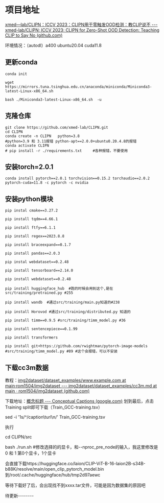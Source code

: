 # 项目地址

[xmed—lab/CLIPN：ICCV 2023：CLIPN用于零触发OOD检测：教CLIP说不 --- xmed-lab/CLIPN: ICCV 2023: CLIPN for Zero-Shot OOD Detection: Teaching CLIP to Say No (github.com)](https://github.com/xmed-lab/CLIPN)



环境情况：（autodl）a400 ubuntu20.04 cuda11.8



## 更新conda

```
conda init

wget https://mirrors.tuna.tsinghua.edu.cn/anaconda/miniconda/Miniconda3-latest-Linux-x86_64.sh

bash ./Miniconda3-latest-Linux-x86_64.sh  -u
```

## 克隆仓库

```
git clone https://github.com/xmed-lab/CLIPN.git
cd CLIPN
conda create -n CLIPN   python=3.8    
#python=3.9 和 3.11报错 python-apt==2.0.0+ubuntu0.20.4.8的报错
conda activate CLIPN
# pip install -r ./requirements.txt     #各种报错，不要使用
```



## 安装torch=2.0.1

```
conda install pytorch==2.0.1 torchvision==0.15.2 torchaudio==2.0.2 pytorch-cuda=11.8 -c pytorch -c nvidia
```



## 安装python模块

```
pip instal cmake==3.27.2

pip install tqdm==4.66.1

pip install ftfy==6.1.1

pip install regex==2023.8.8

pip install braceexpand==0.1.7

pip install pandas==2.0.3

pip instal webdataset==0.2.48

pip install tensorboard==2.14.0

pip install webdataset==0.2.48
```

```
pip install huggingface_hub  #跑的时候会用到这个,是在src/training/pretrained.py #255

pip install wandb  #通过src/training/main.py知道的#238

pip install Horovod #通过src/training/distributed.py 知道的

pip install timm==0.9.5 #src/training/timm_model.py #36

pip install sentencepiece==0.1.99

pip install transformers

pip install git+https://github.com/rwightman/pytorch-image-models  #src/training/timm_model.py #89 #这个会报错，可以不安装
```



## 下载cc3m数据

教程：[img2dataset/dataset_examples/www.example.com at main·rom1504/img2dataset --- img2dataset/dataset_examples/cc3m.md at main · rom1504/img2dataset (github.com)](https://github.com/rom1504/img2dataset/blob/main/dataset_examples/cc3m.md)

下载地址：[概念标题 --- Conceptual Captions (google.com)](https://ai.google.com/research/ConceptualCaptions/download)  划到最后，点击 Training split即可下载（Train_GCC-training.tsv）

sed -i '1s/^/caption\turl\n/' Train_GCC-training.tsv

执行

cd CLIPN/src 

bash ./run.sh   #修改选择的的显卡，和--nproc_pre_node的输入，我这里修改是0 和 1 第0个显卡，1个显卡

会直接下载https://huggingface.co/laion/CLIP-ViT-B-16-laion2B-s34B-b88K/resolve/main/open_clip_pytorch_model.bin 到/root/.cache/huggingface/hub/tmp2d97aewc

等待下载好了后，会出现找不到xxxx.tar文件，可能是因为数据集的原因吧



待更新--------











